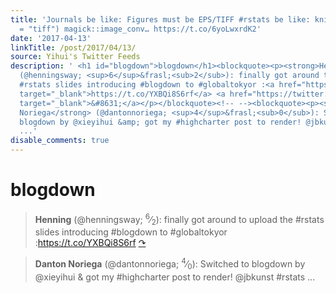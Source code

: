 ```yaml
---
title: 'Journals be like: Figures must be EPS/TIFF #rstats be like: knitr::opts_chunk$set(dev
  = "tiff") magick::image_conv… https://t.co/6yoLwxrdK2'
date: '2017-04-13'
linkTitle: /post/2017/04/13/
source: Yihui's Twitter Feeds
description: ' <h1 id="blogdown">blogdown</h1><blockquote><p><strong>Henning</strong>
  (@henningsway; <sup>6</sup>&frasl;<sub>2</sub>): finally got around to upload the
  #rstats slides introducing #blogdown to #globaltokyor :<a href="https://t.co/YXBQi8S6rf"
  target="_blank">https://t.co/YXBQi8S6rf</a> <a href="https://twitter.com/xieyihui/status/851357191802146816"
  target="_blank">&#8631;</a></p></blockquote><!-- --><blockquote><p><strong>Danton
  Noriega</strong> (@dantonnoriega; <sup>4</sup>&frasl;<sub>0</sub>): Switched to
  blogdown by @xieyihui &amp; got my #highcharter post to render! @jbkunst #rstats
  ...'
disable_comments: true
---
```

 <h1 id="blogdown">blogdown</h1><blockquote><p><strong>Henning</strong> (@henningsway; <sup>6</sup>&frasl;<sub>2</sub>): finally got around to upload the #rstats slides introducing #blogdown to #globaltokyor :<a href="https://t.co/YXBQi8S6rf" target="_blank">https://t.co/YXBQi8S6rf</a> <a href="https://twitter.com/xieyihui/status/851357191802146816" target="_blank">&#8631;</a></p></blockquote><!-- --><blockquote><p><strong>Danton Noriega</strong> (@dantonnoriega; <sup>4</sup>&frasl;<sub>0</sub>): Switched to blogdown by @xieyihui &amp; got my #highcharter post to render! @jbkunst #rstats ...